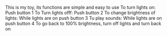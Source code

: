 This is my toy, its functions are simple and easy to use
To turn lights on: Push button 1
To Turn lights offf: Push button 2
To change brightness of lights: While lights are on push button 3
Tu play sounds: While lights are on push button 4
To go back to 100% brightness, turn off lights and turn back on
